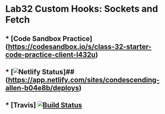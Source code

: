 # Lab32 Custom Hooks: Sockets and Fetch

## * [Code Sandbox Practice] (https://codesandbox.io/s/class-32-starter-code-practice-client-l432u)

## * [![Netlify Status](https://api.netlify.com/api/v1/badges/cf74f3d4-5ac4-4568-ad31-bfc22d7c882d/deploy-status)]##(https://app.netlify.com/sites/condescending-allen-b04e8b/deploys)

## * [Travis] [![Build Status](https://travis-ci.org/colosrjones-401d4/lab-32.svg?branch=master)](https://travis-ci.org/colosrjones-401d4/lab-32)

